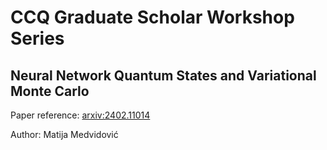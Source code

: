 # CCQ Graduate Scholar Workshop Series
## Neural Network Quantum States and Variational Monte Carlo

Paper reference: [arxiv:2402.11014](https://arxiv.org/abs/2402.11014)

Author: Matija Medvidović
